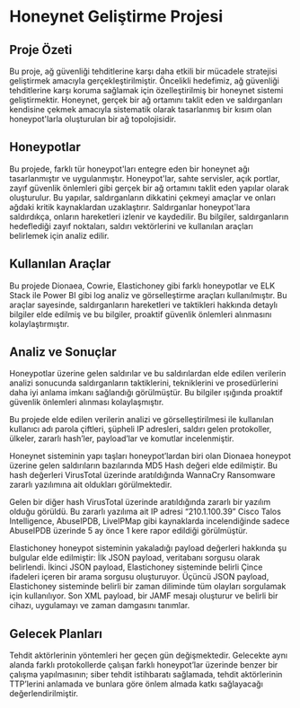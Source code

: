 # Honeynet Geliştirme Projesi

## Proje Özeti

Bu proje, ağ güvenliği tehditlerine karşı daha etkili bir mücadele stratejisi geliştirmek amacıyla gerçekleştirilmiştir. Öncelikli hedefimiz, ağ güvenliği tehditlerine karşı koruma sağlamak için özelleştirilmiş bir honeynet sistemi geliştirmektir. Honeynet, gerçek bir ağ ortamını taklit eden ve saldırganları kendisine çekmek amacıyla sistematik olarak tasarlanmış bir kısım olan honeypot'larla oluşturulan bir ağ topolojisidir.

## Honeypotlar

Bu projede, farklı tür honeypot'ları entegre eden bir honeynet ağı tasarlanmıştır ve uygulanmıştır. Honeypot'lar, sahte servisler, açık portlar, zayıf güvenlik önlemleri gibi gerçek bir ağ ortamını taklit eden yapılar olarak oluşturulur. Bu yapılar, saldırganların dikkatini çekmeyi amaçlar ve onları ağdaki kritik kaynaklardan uzaklaştırır. Saldırganlar honeypot'lara saldırdıkça, onların hareketleri izlenir ve kaydedilir. Bu bilgiler, saldırganların hedeflediği zayıf noktaları, saldırı vektörlerini ve kullanılan araçları belirlemek için analiz edilir.

## Kullanılan Araçlar

Bu projede Dionaea, Cowrie, Elastichoney gibi farklı honeypotlar ve ELK Stack ile Power BI gibi log analiz ve görselleştirme araçları kullanılmıştır. Bu araçlar sayesinde, saldırganların hareketleri ve taktikleri hakkında detaylı bilgiler elde edilmiş ve bu bilgiler, proaktif güvenlik önlemleri alınmasını kolaylaştırmıştır.

## Analiz ve Sonuçlar

Honeypotlar üzerine gelen saldırılar ve bu saldırılardan elde edilen verilerin analizi sonucunda saldırganların taktiklerini, tekniklerini ve prosedürlerini daha iyi anlama imkanı sağlandığı görülmüştür. Bu bilgiler ışığında proaktif güvenlik önlemleri alınması kolaylaşmıştır.

Bu projede elde edilen verilerin analizi ve görselleştirilmesi ile kullanılan kullanıcı adı parola çiftleri, şüpheli IP adresleri, saldırı gelen protokoller, ülkeler, zararlı hash’ler, payload’lar ve komutlar incelenmiştir.

Honeynet sisteminin yapı taşları honeypot’lardan biri olan Dionaea honeypot üzerine gelen saldırıların bazılarında MD5 Hash değeri elde edilmiştir. Bu hash değerleri VirusTotal üzerinde aratıldığında WannaCry Ransomware zararlı yazılımına ait oldukları görülmektedir.

Gelen bir diğer hash VirusTotal üzerinde aratıldığında zararlı bir yazılım olduğu görüldü. Bu zararlı yazılıma ait IP adresi “210.1.100.39” Cisco Talos Intelligence, AbuseIPDB, LiveIPMap gibi kaynaklarda incelendiğinde sadece AbuseIPDB üzerinde 5 ay önce 1 kere rapor edildiği görülmüştür.

Elastichoney honeypot sisteminin yakaladığı payload değerleri hakkında şu bulgular elde edilmiştir: İlk JSON payload, veritabanı sorgusu olarak belirlendi. İkinci JSON payload, Elastichoney sisteminde belirli Çince ifadeleri içeren bir arama sorgusu oluşturuyor. Üçüncü JSON payload, Elastichoney sisteminde belirli bir zaman diliminde tüm olayları sorgulamak için kullanılıyor. Son XML payload, bir JAMF mesajı oluşturur ve belirli bir cihazı, uygulamayı ve zaman damgasını tanımlar.

## Gelecek Planları

Tehdit aktörlerinin yöntemleri her geçen gün değişmektedir. Gelecekte aynı alanda farklı protokollerde çalışan farklı honeypot’lar üzerinde benzer bir çalışma yapılmasının; siber tehdit istihbaratı sağlamada, tehdit aktörlerinin TTP’lerini anlamada ve bunlara göre önlem almada katkı sağlayacağı değerlendirilmiştir.


